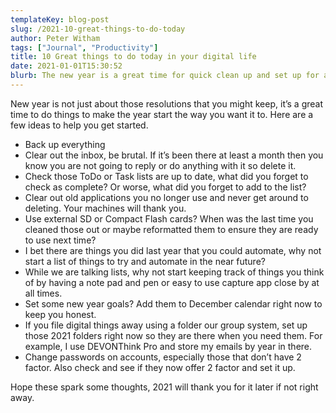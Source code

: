 ```yaml
---
templateKey: blog-post
slug: /2021-10-great-things-to-do-today
author: Peter Witham
tags: ["Journal", "Productivity"]
title: 10 Great things to do today in your digital life
date: 2021-01-01T15:30:52
blurb: The new year is a great time for quick clean up and set up for a better 2021. Here are a few suggestions.
---
```


New year is not just about those resolutions that you might keep, it’s a great time to do things to make the year start the way you want it to. Here are a few ideas to help you get started.

- Back up everything
- Clear out the inbox, be brutal. If it’s been there at least a month then you know you are not going to reply or do anything with it so delete it.
- Check those ToDo or Task lists are up to date, what did you forget to check as complete? Or worse, what did you forget to add to the list?
- Clear out old applications you no longer use and never get around to deleting. Your machines will thank you.
- Use external SD or Compact Flash cards? When was the last time you cleaned those out or maybe reformatted them to ensure they are ready to use next time?
- I bet there are things you did last year that you could automate, why not start a list of things to try and automate in the near future?
- While we are talking lists, why not start keeping track of things you think of by having a note pad and pen or easy to use capture app close by at all times.
- Set some new year goals? Add them to December calendar right now to keep you honest.
- If you file digital things away using a folder our group system, set up those 2021 folders right now so they are there when you need them. For example, I use DEVONThink Pro and store my emails by year in there.
- Change passwords on accounts, especially those that don’t have 2 factor. Also check and see if they now offer 2 factor and set it up.

Hope these spark some thoughts, 2021 will thank you for it later if not right away.